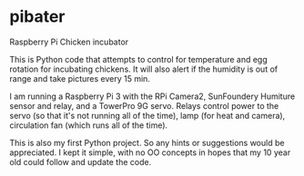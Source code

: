 # pibater
Raspberry Pi Chicken incubator

This is Python code that attempts to control for temperature and egg rotation for incubating chickens. It will also alert if the humidity is out of range and take pictures every 15 min.

I am running a Raspberry Pi 3 with the RPi Camera2, SunFoundery Humiture sensor and relay, and a TowerPro 9G servo. Relays control power to the servo (so that it's not running all of the time), lamp (for heat and camera), circulation fan (which runs all of the time).

This is also my first Python project. So any hints or suggestions would be appreciated. I kept it simple, with no OO concepts in hopes that my 10 year old could follow and update the code.
